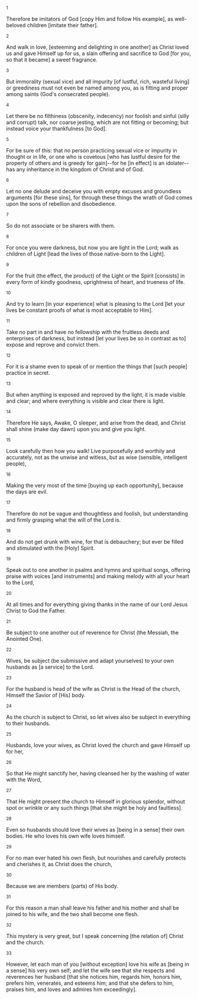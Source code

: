<sup>1</sup> 

Therefore be imitators of God [copy Him and follow His example], as well-beloved children [imitate their father]. 

<sup>2</sup> 

And walk in love, [esteeming and delighting in one another] as Christ loved us and gave Himself up for us, a slain offering and sacrifice to God [for you, so that it became] a sweet fragrance. 

<sup>3</sup> 

But immorality (sexual vice) and all impurity [of lustful, rich, wasteful living] or greediness must not even be named among you, as is fitting and proper among saints (God's consecrated people). 

<sup>4</sup> 

Let there be no filthiness (obscenity, indecency) nor foolish and sinful (silly and corrupt) talk, nor coarse jesting, which are not fitting or becoming; but instead voice your thankfulness [to God]. 

<sup>5</sup> 

For be sure of this: that no person practicing sexual vice or impurity in thought or in life, or one who is covetous [who has lustful desire for the property of others and is greedy for gain]--for he [in effect] is an idolater--has any inheritance in the kingdom of Christ and of God. 

<sup>6</sup> 

Let no one delude and deceive you with empty excuses and groundless arguments [for these sins], for through these things the wrath of God comes upon the sons of rebellion and disobedience. 

<sup>7</sup> 

So do not associate or be sharers with them. 

<sup>8</sup> 

For once you were darkness, but now you are light in the Lord; walk as children of Light [lead the lives of those native-born to the Light]. 

<sup>9</sup> 

For the fruit (the effect, the product) of the Light or the Spirit [consists] in every form of kindly goodness, uprightness of heart, and trueness of life. 

<sup>10</sup> 

And try to learn [in your experience] what is pleasing to the Lord [let your lives be constant proofs of what is most acceptable to Him]. 

<sup>11</sup> 

Take no part in and have no fellowship with the fruitless deeds and enterprises of darkness, but instead [let your lives be so in contrast as to] expose and reprove and convict them. 

<sup>12</sup> 

For it is a shame even to speak of or mention the things that [such people] practice in secret. 

<sup>13</sup> 

But when anything is exposed and reproved by the light, it is made visible and clear; and where everything is visible and clear there is light. 

<sup>14</sup> 

Therefore He says, Awake, O sleeper, and arise from the dead, and Christ shall shine (make day dawn) upon you and give you light. 

<sup>15</sup> 

Look carefully then how you walk! Live purposefully and worthily and accurately, not as the unwise and witless, but as wise (sensible, intelligent people), 

<sup>16</sup> 

Making the very most of the time [buying up each opportunity], because the days are evil. 

<sup>17</sup> 

Therefore do not be vague and thoughtless and foolish, but understanding and firmly grasping what the will of the Lord is. 

<sup>18</sup> 

And do not get drunk with wine, for that is debauchery; but ever be filled and stimulated with the [Holy] Spirit. 

<sup>19</sup> 

Speak out to one another in psalms and hymns and spiritual songs, offering praise with voices [and instruments] and making melody with all your heart to the Lord, 

<sup>20</sup> 

At all times and for everything giving thanks in the name of our Lord Jesus Christ to God the Father. 

<sup>21</sup> 

Be subject to one another out of reverence for Christ (the Messiah, the Anointed One). 

<sup>22</sup> 

Wives, be subject (be submissive and adapt yourselves) to your own husbands as [a service] to the Lord. 

<sup>23</sup> 

For the husband is head of the wife as Christ is the Head of the church, Himself the Savior of [His] body. 

<sup>24</sup> 

As the church is subject to Christ, so let wives also be subject in everything to their husbands. 

<sup>25</sup> 

Husbands, love your wives, as Christ loved the church and gave Himself up for her, 

<sup>26</sup> 

So that He might sanctify her, having cleansed her by the washing of water with the Word, 

<sup>27</sup> 

That He might present the church to Himself in glorious splendor, without spot or wrinkle or any such things [that she might be holy and faultless]. 

<sup>28</sup> 

Even so husbands should love their wives as [being in a sense] their own bodies. He who loves his own wife loves himself. 

<sup>29</sup> 

For no man ever hated his own flesh, but nourishes and carefully protects and cherishes it, as Christ does the church, 

<sup>30</sup> 

Because we are members (parts) of His body. 

<sup>31</sup> 

For this reason a man shall leave his father and his mother and shall be joined to his wife, and the two shall become one flesh. 

<sup>32</sup> 

This mystery is very great, but I speak concerning [the relation of] Christ and the church. 

<sup>33</sup> 

However, let each man of you [without exception] love his wife as [being in a sense] his very own self; and let the wife see that she respects and reverences her husband [that she notices him, regards him, honors him, prefers him, venerates, and esteems him; and that she defers to him, praises him, and loves and admires him exceedingly].